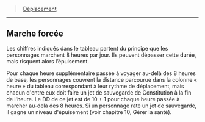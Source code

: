 ﻿> [Déplacement](hd_movement.md)

---

## Marche forcée

Les chiffres indiqués dans le tableau partent du principe que les personnages marchent 8 heures par jour. Ils peuvent dépasser cette durée, mais risquent alors l’épuisement.

Pour chaque heure supplémentaire passée à voyager au-delà des 8 heures de base, les personnages couvrent la distance parcourue dans la colonne « heure » du tableau correspondant à leur rythme de déplacement, mais chacun d'entre eux doit faire un jet de sauvegarde de Constitution à la fin de l'heure. Le DD de ce jet est de 10 + 1 pour chaque heure passée à marcher au-delà des 8 heures. Si un personnage rate un jet de sauvegarde, il gagne un niveau d'épuisement (voir chapitre 10, Gérer la santé).

